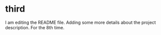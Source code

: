 # third
I am editing the README file. Adding some more details about the project description. For the 8th time.
